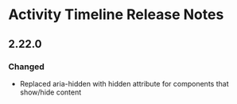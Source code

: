 <!-- Release notes authoring guidelines: http://keepachangelog.com/ -->

# Activity Timeline Release Notes

<!-- ## [Unreleased] -->
## 2.22.0
### Changed
- Replaced aria-hidden with hidden attribute for components that show/hide content

<!-- ## [VERSION] -->
